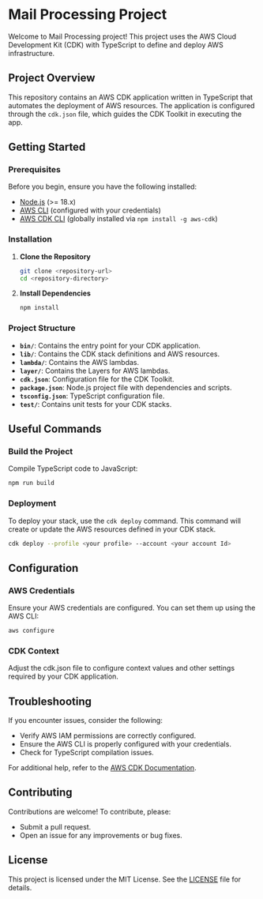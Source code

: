 # Mail Processing Project

Welcome to Mail Processing project! This project uses the AWS Cloud Development Kit (CDK) with TypeScript to define and deploy AWS infrastructure.

## Project Overview

This repository contains an AWS CDK application written in TypeScript that automates the deployment of AWS resources. The application is configured through the `cdk.json` file, which guides the CDK Toolkit in executing the app.

## Getting Started

### Prerequisites

Before you begin, ensure you have the following installed:

- [Node.js](https://nodejs.org/) (>= 18.x)
- [AWS CLI](https://aws.amazon.com/cli/) (configured with your credentials)
- [AWS CDK CLI](https://docs.aws.amazon.com/cdk/latest/guide/work-with-cdk.html#install) (globally installed via `npm install -g aws-cdk`)

### Installation

1. **Clone the Repository**

   ```bash
   git clone <repository-url>
   cd <repository-directory>
   
2. **Install Dependencies**

    ```bash
   npm install

### Project Structure

- **`bin/`**: Contains the entry point for your CDK application.
- **`lib/`**: Contains the CDK stack definitions and AWS resources.
- **`lambda/`**: Contains the AWS lambdas.
- **`layer/`**: Contains the Layers for AWS lambdas.
- **`cdk.json`**: Configuration file for the CDK Toolkit.
- **`package.json`**: Node.js project file with dependencies and scripts.
- **`tsconfig.json`**: TypeScript configuration file.
- **`test/`**: Contains unit tests for your CDK stacks.

## Useful Commands

### Build the Project

Compile TypeScript code to JavaScript:

   ```bash
   npm run build
   ```
### Deployment
To deploy your stack, use the `cdk deploy` command. This command will create or update the AWS resources defined in your CDK stack.

   ```bash
   cdk deploy --profile <your profile> --account <your account Id>
   ```

## Configuration

### AWS Credentials

Ensure your AWS credentials are configured. You can set them up using the AWS CLI:

```bash
aws configure
```
### CDK Context
Adjust the cdk.json file to configure context values and other settings required by your CDK application.

## Troubleshooting

If you encounter issues, consider the following:

- Verify AWS IAM permissions are correctly configured.
- Ensure the AWS CLI is properly configured with your credentials.
- Check for TypeScript compilation issues.

For additional help, refer to the [AWS CDK Documentation](https://docs.aws.amazon.com/cdk/latest/guide/work-with-cdk-cli.html).

## Contributing

Contributions are welcome! To contribute, please:

- Submit a pull request.
- Open an issue for any improvements or bug fixes.

## License

This project is licensed under the MIT License. See the [LICENSE](LICENSE) file for details.
